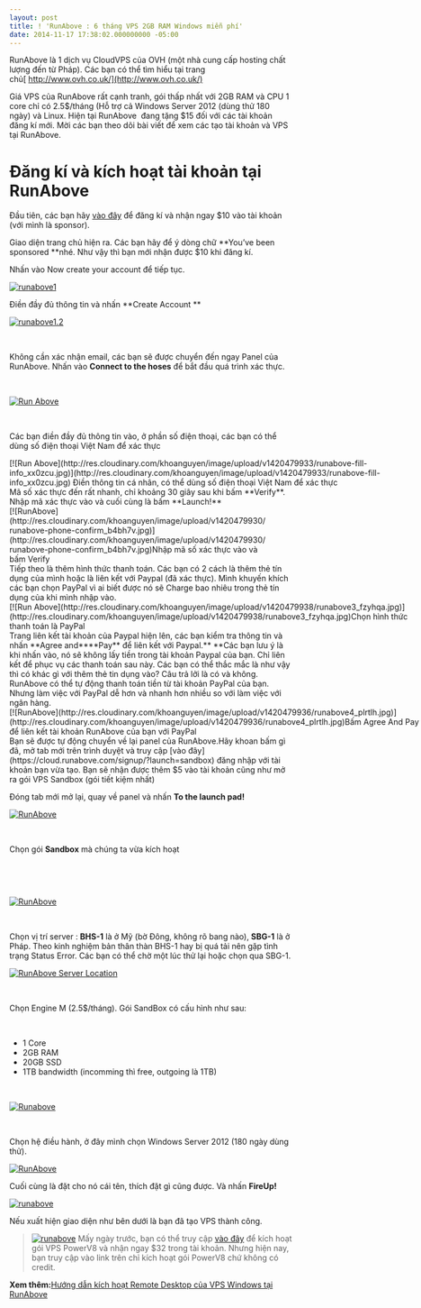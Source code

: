```yaml
---
layout: post
title: ! 'RunAbove : 6 tháng VPS 2GB RAM Windows miễn phí'
date: 2014-11-17 17:38:02.000000000 -05:00
---
```


RunAbove là 1 dịch vụ CloudVPS của OVH (một nhà cung cấp hosting chất lượng đến từ Pháp). Các bạn có thể tìm hiểu tại trang chủ[ http://www.ovh.co.uk/](http://www.ovh.co.uk/)

Giá VPS của RunAbove rất cạnh tranh, gói thấp nhất với 2GB RAM và CPU 1 core chỉ có 2.5$/tháng (Hỗ trợ cả Windows Server 2012 (dùng thử 180 ngày) và Linux. Hiện tại RunAbove  đang tặng $15 đối với các tài khoản đăng kí mới. Mời các bạn theo dõi bài viết để xem các tạo tài khoản và VPS tại RunAbove.


# Đăng kí và kích hoạt tài khoản tại RunAbove

Đầu tiên, các bạn hãy [vào đây](http://khoanguyen.me/host/runabove "RunAbove HomePage") để đăng kí và nhận ngay $10 vào tài khoản (với mình là sponsor).

Giao diện trang chủ hiện ra. Các bạn hãy để ý dòng chữ **You’ve been sponsored **nhé. Như vậy thì bạn mới nhận được $10 khi đăng kí.

Nhấn vào Now create your account để tiếp tục.

[![runabove1](http://res.cloudinary.com/khoanguyen/image/upload/v1420479949/runabove1_ziqewn.jpg)](http://res.cloudinary.com/khoanguyen/image/upload/v1420479949/runabove1_ziqewn.jpg)

Điền đầy đủ thông tin và nhấn **Create Account **

[![runabove1.2](http://thangngoc89.github.io/assets/article_images/2015/01/runabove1_2_bxhsnt.jpg)](http://thangngoc89.github.io/assets/article_images/2015/01/runabove1_2_bxhsnt.jpg)

 

Không cần xác nhận email, các bạn sẽ được chuyển đến ngay Panel của RunAbove. Nhấn vào **Connect to the hoses** để bắt đầu quá trình xác thực.

 

[![Run Above](http://res.cloudinary.com/khoanguyen/image/upload/v1420479941/runabove21_n8ma7p.jpg)](http://res.cloudinary.com/khoanguyen/image/upload/v1420479941/runabove21_n8ma7p.jpg)

 

Các bạn điền đầy đủ thông tin vào, ở phần số điện thoại, các bạn có thể dùng số điện thoại Việt Nam để xác thực

<div class="wp-caption aligncenter" id="attachment_114" style="width: 730px">[![Run Above](http://res.cloudinary.com/khoanguyen/image/upload/v1420479933/runabove-fill-info_xx0zcu.jpg)](http://res.cloudinary.com/khoanguyen/image/upload/v1420479933/runabove-fill-info_xx0zcu.jpg)
Điền thông tin cá nhân, có thể dùng số điện thoại Việt Nam để xác thực

</div>Mã số xác thực đến rất nhanh, chỉ khoảng 30 giây sau khi bấm **Verify**. Nhập mã xác thực vào và cuối cùng là bấm **Launch!**

<div class="wp-caption aligncenter" id="attachment_115" style="width: 460px">[![RunAbove](http://res.cloudinary.com/khoanguyen/image/upload/v1420479930/runabove-phone-confirm_b4bh7v.jpg)](http://res.cloudinary.com/khoanguyen/image/upload/v1420479930/runabove-phone-confirm_b4bh7v.jpg)Nhập mã số xác thực vào và bấm Verify

</div>Tiếp theo là thêm hình thức thanh toán. Các bạn có 2 cách là thêm thẻ tín dụng của mình hoặc là liên kết với Paypal (đã xác thực). Mình khuyến khích các bạn chọn PayPal vì ai biết được nó sẽ Charge bao nhiêu trong thẻ tín dụng của khi mình nhập vào.

<div class="wp-caption aligncenter" id="attachment_111" style="width: 730px">[![Run Above](http://res.cloudinary.com/khoanguyen/image/upload/v1420479938/runabove3_fzyhqa.jpg)](http://res.cloudinary.com/khoanguyen/image/upload/v1420479938/runabove3_fzyhqa.jpg)Chọn hình thức thanh toán là PayPal

</div>Trang liên kết tài khoản của Paypal hiện lên, các bạn kiểm tra thông tin và nhấn **Agree and****Pay** để liên kết với Paypal.** **Các bạn lưu ý là khi nhấn vào, nó sẽ không lấy tiền trong tài khoản Paypal của bạn. Chỉ liên kết để phục vụ các thanh toán sau này. Các bạn có thể thắc mắc là như vậy thì có khác gì với thêm thẻ tin dụng vào? Câu trả lởi là có và không. RunAbove có thể tự động thanh toán tiền từ tài khoản PayPal của bạn. Nhưng làm việc với PayPal dễ hơn và nhanh hơn nhiều so với làm việc với ngân hàng.

<div class="wp-caption aligncenter" id="attachment_112" style="width: 730px">[![RunAbove](http://res.cloudinary.com/khoanguyen/image/upload/v1420479936/runabove4_plrtlh.jpg)](http://res.cloudinary.com/khoanguyen/image/upload/v1420479936/runabove4_plrtlh.jpg)Bấm Agree And Pay để liên kết tài khoản RunAbove của bạn với PayPal

</div>Bạn sẽ được tự động chuyển về lại panel của RunAbove.Hãy khoan bấm gì đã, mở tab mới trên trình duyệt và truy cập [vào đây](https://cloud.runabove.com/signup/?launch=sandbox) đăng nhập với tài khoản bạn vừa tạo. Bạn sẽ nhận được thêm $5 vào tài khoản cũng như mở ra gói VPS Sandbox (gói tiết kiệm nhất)

Đóng tab mới mở lại, quay về panel và nhấn **To the launch pad!**

[![RunAbove](http://res.cloudinary.com/khoanguyen/image/upload/v1420479927/runabove5_ennbex.jpg)](http://res.cloudinary.com/khoanguyen/image/upload/v1420479927/runabove5_ennbex.jpg)

 

Chọn gói **Sandbox** mà chúng ta vừa kích hoạt

 

 

[![RunAbove](http://res.cloudinary.com/khoanguyen/image/upload/v1420480072/runabove6_t3pzpu.jpg)](http://res.cloudinary.com/khoanguyen/image/upload/v1420480072/runabove6_t3pzpu.jpg)

 

Chọn vị trí server : **BHS-1** là ở Mỹ (bờ Đông, không rõ bang nào), **SBG-1** là ở Pháp. Theo kinh nghiệm bản thân thàn BHS-1 hay bị quá tải nên gặp tình trạng Status Error. Các bạn có thể chờ một lúc thử lại hoặc chọn qua SBG-1.

[![RunAbove Server Location](http://res.cloudinary.com/khoanguyen/image/upload/v1420480068/runabove6_pat6b4.png)](http://res.cloudinary.com/khoanguyen/image/upload/v1420480068/runabove6_pat6b4.png)

 

Chọn Engine M (2.5$/tháng). Gói SandBox có cấu hình như sau:

 

- 1 Core
- 2GB RAM
- 20GB SSD
- 1TB bandwidth (incomming thì free, outgoing là 1TB)

 

[![Runabove](http://res.cloudinary.com/khoanguyen/image/upload/v1420480065/runabove7_bmzwe7.jpg)](http://res.cloudinary.com/khoanguyen/image/upload/v1420480065/runabove7_bmzwe7.jpg)

 

Chọn hệ điều hành, ở đây mình chọn Windows Server 2012 (180 ngày dùng thử).

[![RunAbove](http://res.cloudinary.com/khoanguyen/image/upload/v1420480062/runabove8_hbojpx.jpg)](http://res.cloudinary.com/khoanguyen/image/upload/v1420480062/runabove8_hbojpx.jpg)

Cuối cùng là đặt cho nó cái tên, thích đặt gì cũng được. Và nhấn **FireUp!**

[![runabove](http://res.cloudinary.com/khoanguyen/image/upload/v1420480060/runabove9_jkj2kk.jpg)](http://res.cloudinary.com/khoanguyen/image/upload/v1420480060/runabove9_jkj2kk.jpg)

Nếu xuất hiện giao diện như bên dưới là bạn đã tạo VPS thành công.

> [![runabove](http://res.cloudinary.com/khoanguyen/image/upload/v1420480058/runabove10_eznr43.jpg)](http://res.cloudinary.com/khoanguyen/image/upload/v1420480058/runabove10_eznr43.jpg)
Mấy ngày trước, bạn có thể truy cập [vào đây](https://cloud.runabove.com/login/?launch=power8) để kích hoạt gói VPS PowerV8 và nhận ngay $32 trong tài khoản. Nhưng hiện nay, bạn truy cập vào link trên chỉ kích hoạt gói PowerV8 chứ không có credit.

**Xem thêm:**[Hướng dẫn kích hoạt Remote Desktop của VPS Windows tại RunAbove](http://khoanguyen.me/video-runabove-kich-hoat-remote-desktop/ "[Video] RunAbove : Kích hoạt Remote Desktop")


